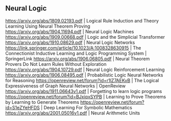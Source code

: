 ## Neural Logic

https://arxiv.org/abs/1809.02193.pdf | Logical Rule Induction and Theory Learning Using Neural Theorem Proving
https://arxiv.org/abs/1904.11694.pdf | Neural Logic Machines
https://arxiv.org/abs/1909.00668.pdf | Logic and the Simplicial Transformer
https://arxiv.org/abs/1910.08629.pdf | Neural Logic Networks
https://link.springer.com/article/10.1023/A:1008328630915 | The Connectionist Inductive Learning and Logic Programming System | SpringerLink
https://arxiv.org/abs/1906.06805.pdf | Neural Theorem Provers Do Not Learn Rules Without Exploration
https://arxiv.org/abs/1904.10729.pdf | Neural Logic Reinforcement Learning
https://arxiv.org/abs/1906.08495.pdf | Probabilistic Logic Neural Networks for Reasoning
https://openreview.net/forum?id=r1lZ7AEKvB | The Logical Expressiveness of Graph Neural Networks | OpenReview
https://arxiv.org/abs/1911.06643v1.pdf | Forgetting to learn logic programs
https://openreview.net/forum?id=BJxiqxSYPB | Learning to Prove Theorems by Learning to Generate Theorems
https://openreview.net/forum?id=S1eZYeHFDS | Deep Learning For Symbolic Mathematics
https://arxiv.org/abs/2001.05016v1.pdf | Neural Arithmetic Units
